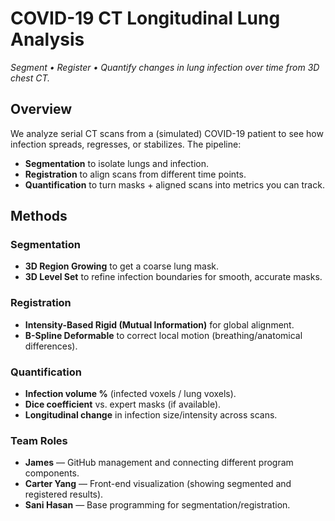 # COVID-19 CT Longitudinal Lung Analysis

*Segment • Register • Quantify changes in lung infection over time from 3D chest CT.*

## Overview

We analyze serial CT scans from a (simulated) COVID-19 patient to see how infection spreads, regresses, or stabilizes. The pipeline:

- **Segmentation** to isolate lungs and infection.
- **Registration** to align scans from different time points.
- **Quantification** to turn masks + aligned scans into metrics you can track.

## Methods

### Segmentation

- **3D Region Growing** to get a coarse lung mask.
- **3D Level Set** to refine infection boundaries for smooth, accurate masks.

### Registration

- **Intensity-Based Rigid (Mutual Information)** for global alignment.
- **B-Spline Deformable** to correct local motion (breathing/anatomical differences).

### Quantification

- **Infection volume %** (infected voxels / lung voxels).
- **Dice coefficient** vs. expert masks (if available).
- **Longitudinal change** in infection size/intensity across scans.

### Team Roles

- **James** — GitHub management and connecting different program components.
- **Carter Yang** — Front-end visualization (showing segmented and registered results).
- **Sani Hasan** — Base programming for segmentation/registration.
